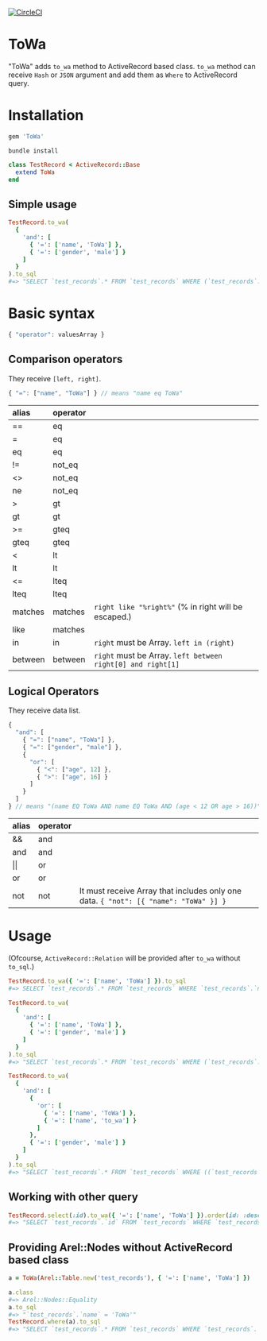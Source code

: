 [![CircleCI](https://circleci.com/gh/mmmpa/to_wa.svg?style=svg)](https://circleci.com/gh/mmmpa/to_wa)

# ToWa

"ToWa" adds `to_wa` method to ActiveRecord based class. `to_wa` method can receive `Hash` or `JSON` argument and add them as `Where` to ActiveRecord query.

# Installation

```ruby
gem 'ToWa'
```

```console
bundle install
```

```ruby
class TestRecord < ActiveRecord::Base
  extend ToWa
end
```

## Simple usage

```ruby
TestRecord.to_wa(
  {
    'and': [
      { '=': ['name', 'ToWa'] },
      { '=': ['gender', 'male'] }
    ]
  }
).to_sql
#=> "SELECT `test_records`.* FROM `test_records` WHERE (`test_records`.`name` = 'ToWa' AND `test_records`.`genderb` = 'malebbb')"
```

# Basic syntax

```js
{ "operator": valuesArray }
```

## Comparison operators

They receive `[left, right]`.

```js
{ "=": ["name", "ToWa"] } // means "name eq ToWa"
```

|alias|operator||
|:---|:---|:---|
==|eq|
=|eq|
eq|eq|
!=|not_eq|
<>|not_eq|
ne|not_eq|
>|gt|
gt|gt|
>=|gteq|
gteq|gteq|
<|lt|
lt|lt|
<=|lteq|
lteq|lteq|
matches|matches|`right like "%right%"` (% in right will be escaped.)
like|matches|
in|in|`right` must be Array. `left in (right)`
between|between|`right` must be Array. `left between right[0] and right[1]`

## Logical Operators

They receive data list.

```js
{
  "and": [
    { "=": ["name", "ToWa"] },
    { "=": ["gender", "male"] },
    {
      "or": [
        { "<": ["age", 12] },
        { ">": ["age", 16] }
      ]
    }
  ]
} // means "(name EQ ToWa AND name EQ ToWa AND (age < 12 OR age > 16))"
```

|alias|operator||
|:---|:---|:---|
&&|and|
and|and|
\|\||or|
or|or|
not|not|It must receive Array that includes only one data. `{ "not": [{ "name": "ToWa" }] }`


# Usage

(Ofcourse, `ActiveRecord::Relation` will be provided after `to_wa` without `to_sql`.)

```ruby
TestRecord.to_wa({ '=': ['name', 'ToWa'] }).to_sql
#=> SELECT `test_records`.* FROM `test_records` WHERE `test_records`.`name` = 'ToWa'
```

```ruby
TestRecord.to_wa(
  {
    'and': [
      { '=': ['name', 'ToWa'] },
      { '=': ['gender', 'male'] }
    ]
  }
).to_sql
#=> "SELECT `test_records`.* FROM `test_records` WHERE (`test_records`.`name` = 'ToWa' AND `test_records`.`genderb` = 'male')"
```

```ruby
TestRecord.to_wa(
  {
    'and': [
      {
        'or': [
          { '=': ['name', 'ToWa'] },
          { '=': ['name', 'to_wa'] }
        ]
      },
      { '=': ['gender', 'male'] }
    ]
  }
).to_sql
#=> "SELECT `test_records`.* FROM `test_records` WHERE ((`test_records`.`name` = 'ToWa' OR `test_records`.`name` = 'to_wa') AND `test_records`.`gender` = 'male')"
```

## Working with other query

```ruby
TestRecord.select(:id).to_wa({ '=': ['name', 'ToWa'] }).order(id: :desc).to_sql
#=> "SELECT `test_records`.`id` FROM `test_records` WHERE `test_records`.`name` = 'ToWa' ORDER BY `test_records`.`id` DESC"
```

## Providing Arel::Nodes without ActiveRecord based class

```ruby
a = ToWa(Arel::Table.new('test_records'), { '=': ['name', 'ToWa'] })

a.class
#=> Arel::Nodes::Equality
a.to_sql
#=> "`test_records`.`name` = 'ToWa'"
TestRecord.where(a).to_sql
#=> "SELECT `test_records`.* FROM `test_records` WHERE `test_records`.`name` = 'ToWa'"
```